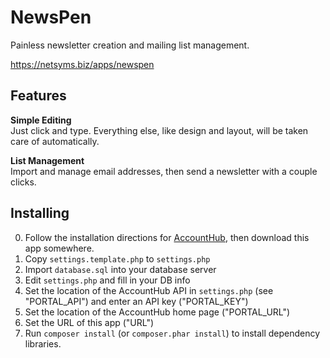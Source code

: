 NewsPen
========

Painless newsletter creation and mailing list management.

https://netsyms.biz/apps/newspen

Features
--------

**Simple Editing**  
Just click and type.  Everything else, like design and layout, will be taken 
care of automatically.

**List Management**  
Import and manage email addresses, then send a newsletter with a couple clicks.

Installing
----------

0. Follow the installation directions for [AccountHub](https://source.netsyms.com/Business/AccountHub), then download this app somewhere.
1. Copy `settings.template.php` to `settings.php`
2. Import `database.sql` into your database server
3. Edit `settings.php` and fill in your DB info
4. Set the location of the AccountHub API in `settings.php` (see "PORTAL_API") and enter an API key ("PORTAL_KEY")
5. Set the location of the AccountHub home page ("PORTAL_URL")
6. Set the URL of this app ("URL")
7. Run `composer install` (or `composer.phar install`) to install dependency libraries.